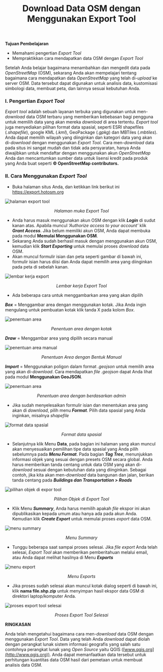 ﻿---
title: Download Data OSM dengan Menggunakan Export Tool
weight: 1
---

**Tujuan Pembelajaran**

*   Memahami pengertian _Export Tool_
*   Mempraktikkan cara mendapatkan data OSM dengan _Export Tool_

Setelah Anda belajar bagaimana menambahkan dan mengedit data pada _OpenStreetMap_ (OSM), sekarang Anda akan mempelajari tentang bagaimana cara mendapatkan data _OpenStreetMap_ yang telah di-_upload_ ke server OSM. Data tersebut dapat digunakan untuk analisis data, kustomisasi simbologi data, membuat peta, dan lainnya sesuai kebutuhan Anda. 

### **I. Pengertian _Export Tool_**

_Export tool_ adalah sebuah layanan terbuka yang digunakan untuk men-_download_ data OSM terbaru yang memberikan kebebasan bagi pengguna untuk memilih data yang akan mereka _download_ di area tertentu. _Export tool_ juga menyediakan pilihan format data spasial, seperti ESRI shapefiles (_.shapefile_), google KML (_.kml_), GeoPackage (_.gpkg_) dan MBTiles (_.mbtiles_). Anda dapat memilih wilayah yang diinginkan dan kategori data yang akan di-_download_ dengan menggunakan _Export Tool._ Cara men-_download_ data pada situs ini sangat mudah dan tidak ada persyaratan, hanya Anda diwajibkan untuk mendaftar dengan menggunakan akun _OpenStreetMap_ Anda dan mencantumkan sumber data untuk lisensi kredit pada produk yang Anda buat seperti **© OpenStreetMap contributors.**

### **II. Cara Menggunakan _Export Tool_**

*   Buka halaman situs Anda, dan ketikkan link berikut ini https://export.hotosm.org

![halaman export tool](/pages/05-HOT-Export/01-Penggunaan-Export-Tool/images/0101_tampilanexporttool.png)
<p align="center"><i>Halaman muka Export Tool</i><p align="center">

*   Anda harus masuk menggunakan akun OSM dengan klik **_Login_** di sudut kanan atas. Apabila muncul _‘Authorize access to your account’_ klik **_Grant Access_**. Jika belum memiliki akun OSM, Anda dapat membuka pada modul **Memulai Menggunakan OSM**.
*   Sekarang Anda sudah berhasil masuk dengan menggunakan akun OSM, kemudian klik **_Start Exporting_** untuk memulai proses _download_ data OSM.
*   Akan muncul formulir isian dan peta seperti gambar di bawah ini, formulir isian harus  diisi dan Anda dapat memilih area yang diinginkan pada peta di sebelah kanan. 

![lembar kerja export](/pages/05-HOT-Export/01-Penggunaan-Export-Tool/images/0102_lembarkerjaet.png)
<p align="center"><i>Lembar kerja Export Tool</i><p align="center">

*   Ada beberapa cara untuk menggambarkan area yang akan dipilih

  **_Box_** = Menggambar area dengan menggunakan kotak. Jika Anda ingin mengulang untuk pembuatan kotak klik tanda X pada kolom _Box_. 

![penentuan area](/pages/05-HOT-Export/01-Penggunaan-Export-Tool/images/0103_Penentuan_Area_dengan_Kotak.png)
<p align="center"><i>Penentuan area dengan kotak</i><p align="center">


  **_Draw_** = Menggambar area yang dipilih secara manual

![penentuan area manual](/pages/05-HOT-Export/01-Penggunaan-Export-Tool/images/0104_penentuan_manual.png)
<p align="center"><i>Penentuan Area dengan Bentuk Manual</i><p align="center">


  **_Import_** = Menggunakan poligon dalam format *.geojson* untuk memilih area yang akan di-_download_. Cara mendapatkan _file_ _.geojson_ dapat Anda lihat pada modul **Menggunakan GeoJSON**.

![penentuan area](/pages/05-HOT-Export/01-Penggunaan-Export-Tool/images/0105_penentuangeojson.png)
<p align="center"><i>Penentuan area dengan berdasarkan admin</i><p align="center">
  
*   Jika sudah menyelesaikan formulir isian dan menentukan area yang akan di _download_, pilih menu **_Format_**. Pilih data spasial yang Anda inginkan, misalnya _shapefile_

![format data spasial](/pages/05-HOT-Export/01-Penggunaan-Export-Tool/images/0106_menuformat.png)
<p align="center"><i>Format data spasial</i><p align="center">

*   Selanjutnya klik Menu **Data**, pada bagian ini halaman yang akan muncul akan menyesuaikan pemilihan tipe data spasial yang Anda pilih sebelumnya pada **_Menu Format_**. Pada bagian **_Tag Tree_**, menunjukkan informasi objek yang sesuai dengan presets OSM secara global. Anda harus memberikan tanda centang untuk data OSM yang akan di-_download_ sesuai dengan kebutuhan data yang diinginkan. Sebagai contoh, jika kita akan men-_download_ data bangunan dan jalan, berikan tanda centang pada **_Buildings dan Transportation > Roads_**

![pilihan objek di expor tool](/pages/05-HOT-Export/01-Penggunaan-Export-Tool/images/0107_buildingandroads.png)
<p align="center"><i>Pilihan Objek di Export Tool</i><p align="center">

*   Klik Menu **_Summary_**, Anda harus memilih apakah _file_ ekspor ini akan dipublikasikan kepada umum atau hanya ada pada akun Anda. Kemudian klik **_Create Export_** untuk memulai proses _export_ data OSM.

![menu summary](/pages/05-HOT-Export/01-Penggunaan-Export-Tool/images/0108_menusummary.png)
<p align="center"><i>Menu Summary</i><p align="center">

*   Tunggu beberapa saat sampai proses selesai. Jika _file export_ Anda telah selesai, _Export Tool_ akan memberikan pemberitahuan melalui email, atau Anda dapat melihat hasilnya di Menu **_Exports_**

![menu export](/pages/05-HOT-Export/01-Penggunaan-Export-Tool/images/0109_menuexporttool.png)
<p align="center"><i>Menu Exports</i><p align="center">

*   Jika proses sudah selesai akan muncul kotak dialog seperti di bawah ini, klik **nama file.shp.zip** untuk menyimpan hasil ekspor data OSM di direktori laptop/komputer Anda.

![proses export tool selesai](/pages/05-HOT-Export/01-Penggunaan-Export-Tool/images/0110_selesaiexport.png)
<p align="center"><i>Proses Export Tool Selesai</i><p align="center">


**RINGKASAN**

Anda telah mengetahui bagaimana cara men-_download_ data OSM dengan menggunakan _Export Tool_. Data yang telah Anda _download_ dapat diolah dengan perangkat lunak sistem informasi geografis yang salah satu contohnya perangkat lunak yang _Open Source_ yaitu QGIS ([www.qgis.org](http://www.qgis.org)). Anda dapat memanfaatkan data tersebut untuk perhitungan kuantitas data OSM hasil dari pemetaan untuk membuat analisis data OSM.
